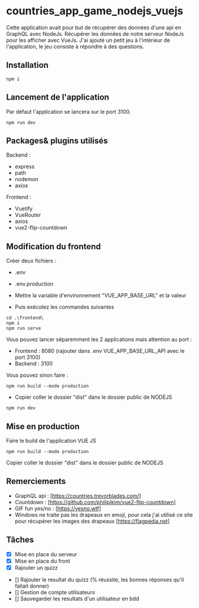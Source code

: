 # countries_app_game_nodejs_vuejs
Cette application avait pour but de récupérer des données d'une api en GraphQL avec NodeJs.
Récupérer les données de notre serveur NodeJs pour les afficher avec VueJs.
J'ai ajouté un petit jeu à l'intérieur de l'application, le jeu consiste à répondre à des questions.
## Installation

```
npm i 
```
## Lancement de l'application
Par défaut l'application se lancera sur le port 3100.
```
npm run dev
```
## Packages& plugins utilisés

Backend : 
- express
- path
- nodemon
- axios

Frontend :
- Vuetify
- VueRouter
- axios
- vue2-flip-countdown

## Modification du frontend
Créer deux fichiers :
- .env
- .env.production

- Mettre la variable d'environnement "VUE_APP_BASE_URL" et la valeur
- Puis exécutez les commandes suivantes
```
cd .\frontend\
npm i
npm run serve
```
Vous pouvez lancer séparemment les 2 applications mais attention au port :
- Frontend : 8080 (rajouter dans .env VUE_APP_BASE_URL_API avec le port 3100)
- Backend : 3100

Vous pouvez sinon faire :
```
npm run build --mode production
```
- Copier coller le dossier "dist" dans le dossier public de NODEJS
```
npm run dev
```

## Mise en production
Faire le build de l'application VUE JS
```
npm run build --mode production
```
Copier coller le dossier "dist" dans le dossier public de NODEJS

## Remerciements
- GraphQL api : [https://countries.trevorblades.com/]
- Countdown : [https://github.com/philipjkim/vue2-flip-countdown]
- GIF fun yes/no : [https://yesno.wtf]
- Windows ne traite pas les drapeaux en emoji, pour cela j'ai utilisé ce site pour récupérer les images des drapeaux [https://flagpedia.net]


## Tâches
- [x] Mise en place du serveur
- [x] Mise en place du front
- [x] Rajouter un quizz
- [] Rajouter le resultat du quizz (% réussite, les bonnes réponses qu'il fallait donner)
- [] Gestion de compte utilisateurs
- [] Sauvegarder les resultats d'un utilisateur en bdd